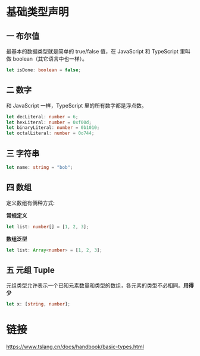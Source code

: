 # 基础类型声明

## 一 布尔值

最基本的数据类型就是简单的 true/false 值，在 JavaScript 和 TypeScript 里叫做 boolean（其它语言中也一样）。

```ts
let isDone: boolean = false;
```

## 二 数字

和 JavaScript 一样，TypeScript 里的所有数字都是浮点数。

```ts
let decLiteral: number = 6;
let hexLiteral: number = 0xf00d;
let binaryLiteral: number = 0b1010;
let octalLiteral: number = 0o744;
```

## 三 字符串

```ts
let name: string = "bob";
```

## 四 数组

定义数组有俩种方式:

**常规定义**

```ts
let list: number[] = [1, 2, 3];
```

**数组泛型**

```ts
let list: Array<number> = [1, 2, 3];
```

## 五 元组 Tuple

元组类型允许表示一个已知元素数量和类型的数组，各元素的类型不必相同。**用得少**

```ts
let x: [string, number];
```

# 链接

https://www.tslang.cn/docs/handbook/basic-types.html

